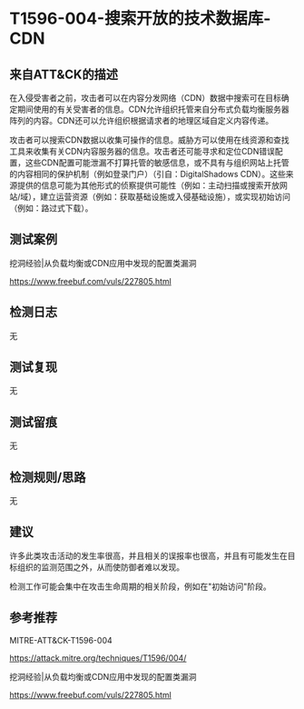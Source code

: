 # T1596-004-搜索开放的技术数据库-CDN

## 来自ATT&CK的描述

在入侵受害者之前，攻击者可以在内容分发网络（CDN）数据中搜索可在目标确定期间使用的有关受害者的信息。CDN允许组织托管来自分布式负载均衡服务器阵列的内容。CDN还可以允许组织根据请求者的地理区域自定义内容传递。

攻击者可以搜索CDN数据以收集可操作的信息。威胁方可以使用在线资源和查找工具来收集有关CDN内容服务器的信息。攻击者还可能寻求和定位CDN错误配置，这些CDN配置可能泄漏不打算托管的敏感信息，或不具有与组织网站上托管的内容相同的保护机制（例如登录门户）（引自：DigitalShadows CDN）。这些来源提供的信息可能为其他形式的侦察提供可能性（例如：主动扫描或搜索开放网站/域），建立运营资源（例如：获取基础设施或入侵基础设施），或实现初始访问（例如：路过式下载）。

## 测试案例

挖洞经验|从负载均衡或CDN应用中发现的配置类漏洞

<https://www.freebuf.com/vuls/227805.html>

## 检测日志

无

## 测试复现

无

## 测试留痕

无

## 检测规则/思路

无

## 建议

许多此类攻击活动的发生率很高，并且相关的误报率也很高，并且有可能发生在目标组织的监测范围之外，从而使防御者难以发现。

检测工作可能会集中在攻击生命周期的相关阶段，例如在"初始访问"阶段。

## 参考推荐

MITRE-ATT&CK-T1596-004

<https://attack.mitre.org/techniques/T1596/004/>

挖洞经验|从负载均衡或CDN应用中发现的配置类漏洞

<https://www.freebuf.com/vuls/227805.html>
